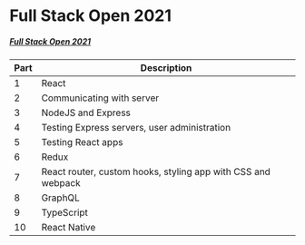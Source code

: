 # Full Stack Open 2021

##### [Full Stack Open 2021](https://fullstackopen.com/en/)

| Part | Description |
| ----------- | ----------- |
| 1 | React |
| 2 | Communicating with server |
| 3 | NodeJS and Express |
| 4 | Testing Express servers, user administration |
| 5 | Testing React apps |
| 6 | Redux |
| 7 | React router, custom hooks, styling app with CSS and webpack |
| 8 | GraphQL |
| 9 | TypeScript |
| 10 | React Native |